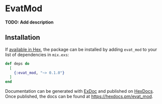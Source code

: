 # EvatMod

**TODO: Add description**

## Installation

If [available in Hex](https://hex.pm/docs/publish), the package can be installed
by adding `evat_mod` to your list of dependencies in `mix.exs`:

```elixir
def deps do
  [
    {:evat_mod, "~> 0.1.0"}
  ]
end
```

Documentation can be generated with [ExDoc](https://github.com/elixir-lang/ex_doc)
and published on [HexDocs](https://hexdocs.pm). Once published, the docs can
be found at <https://hexdocs.pm/evat_mod>.

